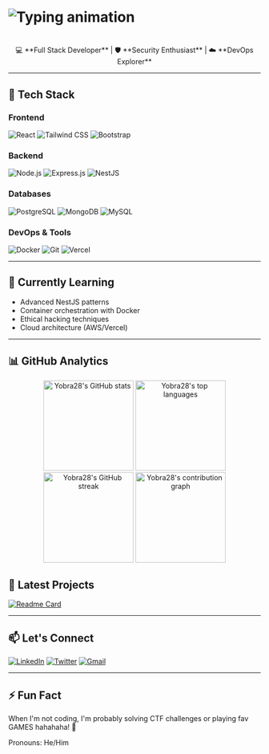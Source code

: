 # <div align="center"> 
#   <img src="https://readme-typing-svg.demolab.com?font=Fira+Code&weight=600&size=28&duration=2000&pause=500&color=38B2AC&center=true&vCenter=true&width=435&lines=Hi+there%2C+I'm+Yobra28!;Full+Stack+Dev;Security+Enthusiast;Tech+Explorer" alt="Typing animation" />
# </div>

<div align="center">
💻 **Full Stack Developer** | 🛡️ **Security Enthusiast** | ☁️ **DevOps Explorer**
</div>

---

## 🔧 Tech Stack

### Frontend
![React](https://img.shields.io/badge/React-61DAFB?style=for-the-badge&logo=react&logoColor=black)
![Tailwind CSS](https://img.shields.io/badge/Tailwind_CSS-38B2AC?style=for-the-badge&logo=tailwind-css&logoColor=white)
![Bootstrap](https://img.shields.io/badge/Bootstrap-563D7C?style=for-the-badge&logo=bootstrap&logoColor=white)

### Backend
![Node.js](https://img.shields.io/badge/Node.js-339933?style=for-the-badge&logo=nodedotjs&logoColor=white)
![Express.js](https://img.shields.io/badge/Express.js-000000?style=for-the-badge&logo=express&logoColor=white)
![NestJS](https://img.shields.io/badge/NestJS-E0234E?style=for-the-badge&logo=nestjs&logoColor=white)

### Databases
![PostgreSQL](https://img.shields.io/badge/PostgreSQL-316192?style=for-the-badge&logo=postgresql&logoColor=white)
![MongoDB](https://img.shields.io/badge/MongoDB-4EA94B?style=for-the-badge&logo=mongodb&logoColor=white)
![MySQL](https://img.shields.io/badge/MySQL-005C84?style=for-the-badge&logo=mysql&logoColor=white)

### DevOps & Tools
![Docker](https://img.shields.io/badge/Docker-2496ED?style=for-the-badge&logo=docker&logoColor=white)
![Git](https://img.shields.io/badge/Git-F05032?style=for-the-badge&logo=git&logoColor=white)
![Vercel](https://img.shields.io/badge/Vercel-000000?style=for-the-badge&logo=vercel&logoColor=white)

---

## 🌱 Currently Learning
- Advanced NestJS patterns
- Container orchestration with Docker
- Ethical hacking techniques
- Cloud architecture (AWS/Vercel)

---

## 📊 GitHub Analytics

<div align="center">
  <img height="180em" src="https://github-readme-stats.vercel.app/api?username=Yobra28&show_icons=true&theme=radical&include_all_commits=true" alt="Yobra28's GitHub stats"/>
  <img height="180em" src="https://github-readme-stats.vercel.app/api/top-langs/?username=Yobra28&layout=compact&theme=radical" alt="Yobra28's top languages"/>
  <img height="180em" src="https://streak-stats.demolab.com/?user=Yobra28&theme=radical" alt="Yobra28's GitHub streak"/>
  <img height="180em" src="https://github-contribution-graph.vercel.app/api?username=Yobra28&theme=radical" alt="Yobra28's contribution graph"/>
</div>

## 🚀 Latest Projects
[![Readme Card](https://github-readme-stats.vercel.app/api/pin/?username=Yobra28&repo=your-repo&theme=radical)](https://github.com/Yobra28/your-repo)

---

## 📫 Let's Connect
[![LinkedIn](https://img.shields.io/badge/LinkedIn-0077B5?style=for-the-badge&logo=linkedin&logoColor=white)](your-link)
[![Twitter](https://img.shields.io/badge/Twitter-1DA1F2?style=for-the-badge&logo=twitter&logoColor=white)](your-link)
[![Gmail](https://img.shields.io/badge/Gmail-D14836?style=for-the-badge&logo=gmail&logoColor=white)](mailto:your-email)

---

## ⚡ Fun Fact
When I'm not coding, I'm probably solving CTF challenges or playing fav GAMES hahahaha! 🎲

Pronouns: He/Him

